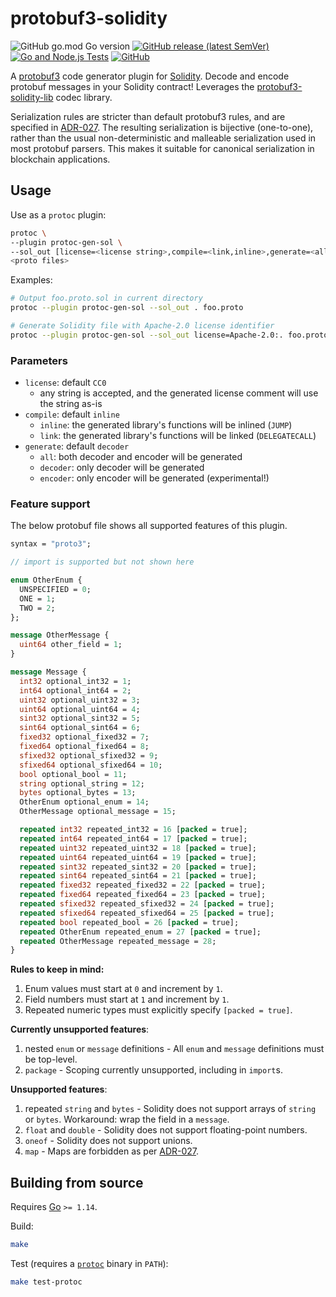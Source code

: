 # protobuf3-solidity

![GitHub go.mod Go version](https://img.shields.io/github/go-mod/go-version/lazyledger/protobuf3-solidity)
[![GitHub release (latest SemVer)](https://img.shields.io/github/v/release/lazyledger/protobuf3-solidity)](https://github.com/lazyledger/protobuf3-solidity/releases)
[![Go and Node.js Tests](https://github.com/lazyledger/protobuf3-solidity/workflows/Go%20and%20Node.js%20Tests/badge.svg)](https://github.com/lazyledger/protobuf3-solidity/actions?query=workflow%3A%22Go+and+Node.js+Tests%22)
[![GitHub](https://img.shields.io/github/license/lazyledger/protobuf3-solidity)](https://github.com/lazyledger/protobuf3-solidity/blob/master/LICENSE)

A [protobuf3](https://developers.google.com/protocol-buffers) code generator plugin for [Solidity](https://github.com/ethereum/solidity). Decode and encode protobuf messages in your Solidity contract! Leverages the [protobuf3-solidity-lib](https://github.com/lazyledger/protobuf3-solidity-lib) codec library.

Serialization rules are stricter than default protobuf3 rules, and are specified in [ADR-027](https://github.com/cosmos/cosmos-sdk/blob/master/docs/architecture/adr-027-deterministic-protobuf-serialization.md). The resulting serialization is bijective (one-to-one), rather than the usual non-deterministic and malleable serialization used in most protobuf parsers. This makes it suitable for canonical serialization in blockchain applications.

## Usage

Use as a `protoc` plugin:
```sh
protoc \
--plugin protoc-gen-sol \
--sol_out [license=<license string>,compile=<link,inline>,generate=<all,decoder,encoder>:]<output directory> \
<proto files>
```

Examples:
```sh
# Output foo.proto.sol in current directory
protoc --plugin protoc-gen-sol --sol_out . foo.proto

# Generate Solidity file with Apache-2.0 license identifier
protoc --plugin protoc-gen-sol --sol_out license=Apache-2.0:. foo.proto
```

### Parameters

- `license`: default `CC0`
  - any string is accepted, and the generated license comment will use the string as-is
- `compile`: default `inline`
  - `inline`: the generated library's functions will be inlined (`JUMP`)
  - `link`: the generated library's functions will be linked (`DELEGATECALL`)
- `generate`: default `decoder`
  - `all`: both decoder and encoder will be generated
  - `decoder`: only decoder will be generated
  - `encoder`: only encoder will be generated (experimental!)

### Feature support

The below protobuf file shows all supported features of this plugin.
```protobuf
syntax = "proto3";

// import is supported but not shown here

enum OtherEnum {
  UNSPECIFIED = 0;
  ONE = 1;
  TWO = 2;
};

message OtherMessage {
  uint64 other_field = 1;
}

message Message {
  int32 optional_int32 = 1;
  int64 optional_int64 = 2;
  uint32 optional_uint32 = 3;
  uint64 optional_uint64 = 4;
  sint32 optional_sint32 = 5;
  sint64 optional_sint64 = 6;
  fixed32 optional_fixed32 = 7;
  fixed64 optional_fixed64 = 8;
  sfixed32 optional_sfixed32 = 9;
  sfixed64 optional_sfixed64 = 10;
  bool optional_bool = 11;
  string optional_string = 12;
  bytes optional_bytes = 13;
  OtherEnum optional_enum = 14;
  OtherMessage optional_message = 15;

  repeated int32 repeated_int32 = 16 [packed = true];
  repeated int64 repeated_int64 = 17 [packed = true];
  repeated uint32 repeated_uint32 = 18 [packed = true];
  repeated uint64 repeated_uint64 = 19 [packed = true];
  repeated sint32 repeated_sint32 = 20 [packed = true];
  repeated sint64 repeated_sint64 = 21 [packed = true];
  repeated fixed32 repeated_fixed32 = 22 [packed = true];
  repeated fixed64 repeated_fixed64 = 23 [packed = true];
  repeated sfixed32 repeated_sfixed32 = 24 [packed = true];
  repeated sfixed64 repeated_sfixed64 = 25 [packed = true];
  repeated bool repeated_bool = 26 [packed = true];
  repeated OtherEnum repeated_enum = 27 [packed = true];
  repeated OtherMessage repeated_message = 28;
}
```

**Rules to keep in mind:**
1. Enum values must start at `0` and increment by `1`.
1. Field numbers must start at `1` and increment by `1`.
1. Repeated numeric types must explicitly specify `[packed = true]`.

**Currently unsupported features**:
1. nested `enum` or `message` definitions - All `enum` and `message` definitions must be top-level.
1. `package` - Scoping currently unsupported, including in `import`s.

**Unsupported features**:
1. repeated `string` and `bytes` - Solidity does not support arrays of `string` or `bytes`. Workaround: wrap the field in a `message`.
1. `float` and `double` - Solidity does not support floating-point numbers.
1. `oneof` - Solidity does not support unions.
1. `map` - Maps are forbidden as per [ADR-027](https://github.com/cosmos/cosmos-sdk/blob/master/docs/architecture/adr-027-deterministic-protobuf-serialization.md).

## Building from source

Requires [Go](https://golang.org/) `>= 1.14`.

Build:
```sh
make
```

Test (requires a [`protoc`](https://github.com/protocolbuffers/protobuf) binary in `PATH`):
```sh
make test-protoc
```
